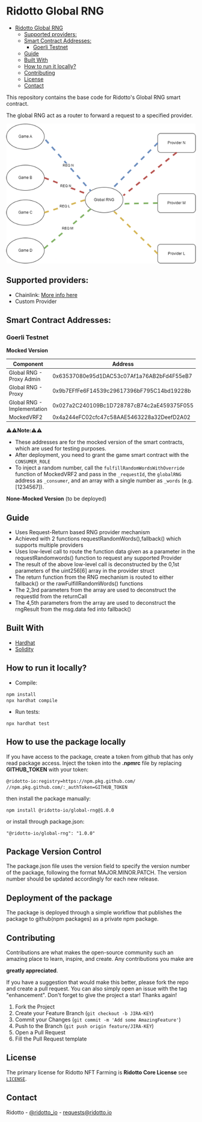 # Ridotto Global RNG

- [Ridotto Global RNG](#ridotto-global-rng)
  - [Supported providers:](#supported-providers)
  - [Smart Contract Addresses:](#smart-contract-addresses)
    - [Goerli Testnet](#goerli-testnet)
  - [Guide](#guide)
  - [Built With](#built-with)
  - [How to run it locally?](#how-to-run-it-locally)
  - [Contributing](#contributing)
  - [License](#license)
  - [Contact](#contact)

This repository contains the base code for Ridotto's Global RNG smart contract.

The global RNG act as a router to forward a request to a specified provider.

![Schema](./statics/global_rng.png)

## Supported providers:

- Chainlink: [More info here](https://docs.chain.link/vrf/v2/introduction)
- Custom Provider

## Smart Contract Addresses:

### Goerli Testnet

**Mocked Version**

| Component                   | Address                                    |
| --------------------------- | ------------------------------------------ |
| Global RNG - Proxy Admin    | 0x63537080e95d1DAC53c07Af1a76AB2bFd4F55eB7 |
| Global RNG - Proxy          | 0x9b7EFfFe6F14539c29617396bF795C14bd19228b |
| Global RNG - Implementation | 0x027a2C240109Bc1D728787cB74c2aE459375F055 |
| MockedVRF2                  | 0x4a244eFC02cfc47c58AAE5463228a32DeefD2A02 |

⚠️⚠️**Note:**⚠️⚠️

- These addresses are for the mocked version of the smart contracts, which are used for testing purposes.
- After deployment, you need to grant the game smart contract with the `CONSUMER_ROLE`
- To inject a random number, call the `fulfillRandomWordsWithOverride` function of MockedVRF2 and pass in the `_requestId`, the `globalRNG` address as `_consumer`, and an array with a single number as `_words` (e.g. [1234567]).

**None-Mocked Version** (to be deployed)

## Guide

- Uses Request-Return based RNG provider mechanism
- Achieved with 2 functions requestRandomWords(),fallback() which supports multiple providers
- Uses low-level call to route the function data given as a parameter in the requestRandomwords() function to request any supported Provider
- The result of the above low-level call is deconstructed by the 0,1st parameters of the uint256[6] array in the provider struct
- The return function from the RNG mechanism is routed to either fallback() or the rawFulfillRandomWords() functions
- The 2,3rd parameters from the array are used to deconstruct the requestId from the returnCall
- The 4,5th parameters from the array are used to deconstruct the rngResult from the msg.data fed into fallback()

## Built With

- [Hardhat](https://hardhat.org/)
- [Solidity](https://soliditylang.org/)

## How to run it locally?

- Compile:

```
npm install
npx hardhat compile
```

- Run tests:

```
npx hardhat test
```

## How to use the package locally
If you have access to the package, create a token from github that has only read package access.
Inject the token into the **.npmrc** file by replacing **GITHUB_TOKEN** with your token:
```
@ridotto-io:registry=https://npm.pkg.github.com/
//npm.pkg.github.com/:_authToken=GITHUB_TOKEN
```

then install the package manually:
```
npm install @ridotto-io/global-rng@1.0.0
```

or install through package.json:
```
"@ridotto-io/global-rng": "1.0.0"
```

## Package Version Control

The package.json file uses the version field to specify the version number of the package, following the format MAJOR.MINOR.PATCH. The version number should be updated accordingly for each new release.

## Deployment of the package

The package is deployed through a simple workflow that publishes the package to github(npm packages) as a private npm package.

## Contributing

Contributions are what makes the open-source community such an amazing place to learn, inspire, and create. Any contributions you make are

**greatly appreciated**.

If you have a suggestion that would make this better, please fork the repo and create a pull request. You can also simply open an issue with the tag "enhancement".
Don't forget to give the project a star! Thanks again!

1. Fork the Project
2. Create your Feature Branch (`git checkout -b JIRA-KEY`)
3. Commit your Changes (`git commit -m 'Add some AmazingFeature'`)
4. Push to the Branch (`git push origin feature/JIRA-KEY`)
5. Open a Pull Request
6. Fill the Pull Request template

## License

The primary license for Ridotto NFT Farming is **Ridotto Core License** see [`LICENSE`](./LICENSE).

## Contact

Ridotto - [@ridotto_io](https://twitter.com/ridotto_io) - requests@ridotto.io
